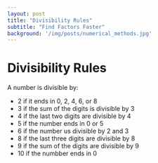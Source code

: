 ```yaml
---
layout: post
title: "Divisibility Rules"
subtitle: "Find Factors Faster"
background: '/img/posts/numerical_methods.jpg'
---
```


# Divisibility Rules
A number is divisible by:

- 2 if it ends in 0, 2, 4, 6, or 8  
- 3 if the sum of the digits is divisible by 3  
- 4 if the last two digits are divisible by 4  
- 5 if the number ends in 0 or 5  
- 6 if the number us divisible by 2 and 3  
- 8 if the last three digits are divisible by 8  
- 9 if the sum of the digits are divisible by 9  
- 10 if the numbber ends in 0  
